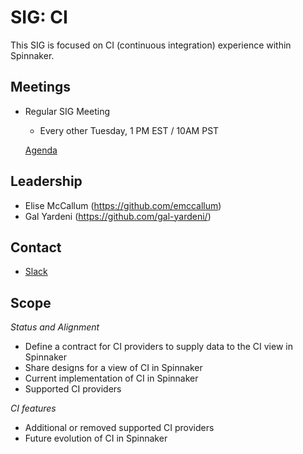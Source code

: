 # SIG: CI

This SIG is focused on CI (continuous integration) experience within Spinnaker.

## Meetings

* Regular SIG Meeting
  * Every other Tuesday, 1 PM EST / 10AM PST
  
  [Agenda](https://docs.google.com/document/d/1vV5lzBydtPQVwIADxdb7eKqq5yoBhA4pEJrxksLuXdE/edit?usp=sharing)

## Leadership

* Elise McCallum (https://github.com/emccallum)
* Gal Yardeni (https://github.com/gal-yardeni/) 

## Contact

* [Slack](https://spinnakerteam.slack.com/archives/CQJP8H05P)

## Scope

*Status and Alignment*
  * Define a contract for CI providers to supply data to the CI view in Spinnaker
  * Share designs for a view of CI in Spinnaker
  * Current implementation of CI in Spinnaker
  * Supported CI providers

*CI features*
  * Additional or removed supported CI providers
  * Future evolution of CI in Spinnaker



